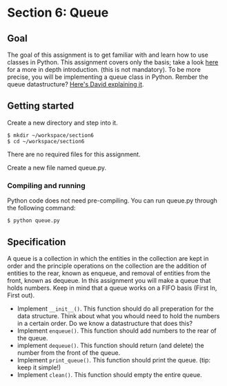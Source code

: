 # Section 6: Queue

## Goal

The goal of this assignment is to get familiar with and learn how to use classes in Python. This assignment covers only the basis; take a look [here](https://www.tutorialspoint.com/python/python_classes_objects.htm) for a more in depth introduction. (this is not mandatory).
To be more precise, you will be implementing a queue class in Python. Rember the queue datastructure? [Here's David explaining it](https://video.cs50.net/2016/fall/lectures/5?t=47m30s).

## Getting started

Create a new directory and step into it.


    $ mkdir ~/workspace/section6
    $ cd ~/workspace/section6

 There are no required files for this assignment.
 
 Create a new file named queue.py. 

### Compiling and running

Python code does not need pre-compiling. You can run queue.py through the following command:


    $ python queue.py

## Specification

A queue is a collection in which the entities in the collection are kept in order and the principle operations on the collection are the addition of entities to the rear, known as enqueue, and removal of entities from the front, known as dequeue. In this assignment you will make a queue that holds numbers. Keep in mind that a queue works on a FIFO basis (First In, First out). 


- Implement `__init__()`. This function should do all preperation for the data structure. Think about what you whould need to hold the numbers in a certain order. Do we know a datastructure that does this?
- Implement `enqueue()`. This function should add numbers to the rear of the queue.
- implement `dequeue()`. This function should return (and delete) the number from the front of the queue.
- Implement `print_queue()`. This function should print the queue. (tip: keep it simple!)
- Implement `clean()`. This function should empty the entire queue.


